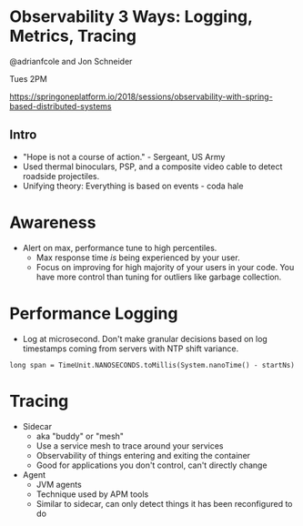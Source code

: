 # Observability 3 Ways: Logging, Metrics, Tracing

@adrianfcole and Jon Schneider

Tues 2PM

https://springoneplatform.io/2018/sessions/observability-with-spring-based-distributed-systems

## Intro

- "Hope is not a course of action." - Sergeant, US Army
- Used thermal binoculars, PSP, and a composite video cable to detect roadside projectiles.
- Unifying theory: Everything is based on events - coda hale

# Awareness

- Alert on max, performance tune to high percentiles.
  - Max response time *is* being experienced by your user.
  - Focus on improving for high majority of your users in your code. You have more control than tuning for outliers like garbage collection.

# Performance Logging

- Log at microsecond. Don't make granular decisions based on log timestamps coming from servers with NTP shift variance.

`long span = TimeUnit.NANOSECONDS.toMillis(System.nanoTime() - startNs)`

# Tracing

- Sidecar
  - aka "buddy" or "mesh"
  - Use a service mesh to trace around your services
  - Observability of things entering and exiting the container
  - Good for applications you don't control, can't directly change
- Agent
  - JVM agents
  - Technique used by APM tools
  - Similar to sidecar, can only detect things it has been reconfigured to do
